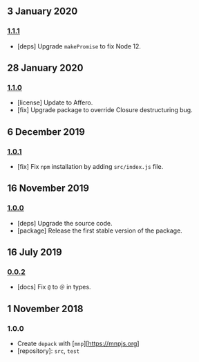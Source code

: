 ## 3 January 2020

### [1.1.1](https://github.com/dpck/depack/compare/v1.1.0...v1.1.1)

- [deps] Upgrade `makePromise` to fix Node 12.

## 28 January 2020

### [1.1.0](https://github.com/dpck/depack/compare/v1.0.1...v1.1.0)

- [license] Update to Affero.
- [fix] Upgrade package to override Closure destructuring bug.

## 6 December 2019

### [1.0.1](https://github.com/dpck/depack/compare/v1.0.0...v1.0.1)

- [fix] Fix `npm` installation by adding `src/index.js` file.

## 16 November 2019

### [1.0.0](https://github.com/dpck/depack/compare/v0.0.1...v1.0.0)

- [deps] Upgrade the source code.
- [package] Release the first stable version of the package.

## 16 July 2019

### [0.0.2](https://github.com/dpck/depack/compare/v0.0.1-alpha...v0.0.2)

- [docs] Fix `@` to `＠` in types.

## 1 November 2018

### 1.0.0

- Create `depack` with [`mnp`][https://mnpjs.org]
- [repository]: `src`, `test`
